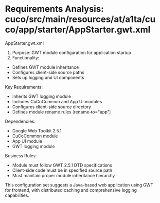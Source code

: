 # Requirements Analysis: cuco/src/main/resources/at/a1ta/cuco/app/starter/AppStarter.gwt.xml

AppStarter.gwt.xml
1. Purpose: GWT module configuration for application startup
2. Functionality:
- Defines GWT module inheritance
- Configures client-side source paths
- Sets up logging and UI components

Key Requirements:
- Inherits GWT logging module
- Includes CuCoCommon and App UI modules
- Configures client-side source directory
- Defines module rename rules (rename-to="app")

Dependencies:
- Google Web Toolkit 2.5.1
- CuCoCommon module
- App UI module
- GWT logging module

Business Rules:
- Module must follow GWT 2.5.1 DTD specifications
- Client-side code must be in specified source path
- Must maintain proper module inheritance hierarchy

This configuration set suggests a Java-based web application using GWT for frontend, with distributed caching and comprehensive logging capabilities.